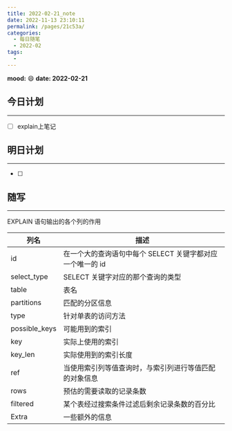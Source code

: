 ```yaml
---
title: 2022-02-21_note
date: 2022-11-13 23:10:11
permalink: /pages/21c53a/
categories:
  - 每日随笔
  - 2022-02
tags:
  - 
---
```

**mood:** :smile:  									**date: 2022-02-21**  
## 今日计划  
------
- [ ]  explain上笔记
## 明日计划  
------
- [ ]  

## 随写

------

EXPLAIN 语句输出的各个列的作用

| 列名 | 描述                                                      |
| ---- | --------------------------------------------------------- |
| id   | 在一个大的查询语句中每个 SELECT 关键字都对应一个唯一的 id |
|  select_type   |     SELECT 关键字对应的那个查询的类型            |
| table | 表名 |
| partitions | 匹配的分区信息 |
| type | 针对单表的访问方法|
| possible_keys |  可能用到的索引|
| key | 实际上使用的索引 |
| key_len | 实际使用到的索引长度|
| ref | 当使用索引列等值查询时，与索引列进行等值匹配的对象信息|
| rows | 预估的需要读取的记录条数 |
| filtered | 某个表经过搜索条件过滤后剩余记录条数的百分比 |
| Extra | 一些额外的信息 |
